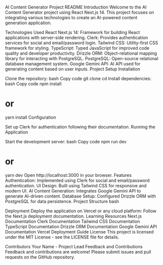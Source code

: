 AI Content Generator Project README
Introduction
Welcome to the AI Content Generator project using React Next.js 14. This project focuses on integrating various technologies to create an AI-powered content generation application.

Technologies Used
React Next.js 14: Framework for building React applications with server-side rendering.
Clerk: Provides authentication services for social and email/password login.
Tailwind CSS: Utility-first CSS framework for styling.
TypeScript: Typed JavaScript for improved code quality and developer productivity.
Drizzle ORM: Object-relational mapping library for interacting with PostgreSQL.
PostgreSQL: Open-source relational database management system.
Google Gemini API: AI API used for generating content based on user inputs.
Project Setup
Installation

Clone the repository:
bash
Copy code
git clone <repository-url>
cd <project-folder>
Install dependencies:
bash
Copy code
npm install
# or
yarn install
Configuration

Set up Clerk for authentication following their documentation.
Running the Application

Start the development server:
bash
Copy code
npm run dev
# or
yarn dev
Open http://localhost:3000 in your browser.
Features
Authentication: Implemented using Clerk for social and email/password authentication.
UI Design: Built using Tailwind CSS for responsive and modern UI.
AI Content Generation: Integrates Google Gemini API to generate AI-driven content.
Database Setup: Configured Drizzle ORM with PostgreSQL for data persistence.
Project Structure
bash

Deployment
Deploy the application on Vercel or any cloud platform:
Follow the Next.js deployment documentation.
Learning Resources
Next.js Documentation
Clerk Documentation
Tailwind CSS Documentation
TypeScript Documentation
Drizzle ORM Documentation
Google Gemini API Documentation
Vercel Deployment Guide
License
This project is licensed under the MIT License - see the LICENSE file for details.

Contributors
Your Name - Project Lead
Feedback and Contributions
Feedback and contributions are welcome! Please submit issues and pull requests on the GitHub repository.
